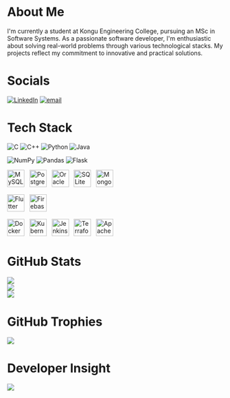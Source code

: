 # About Me

I'm currently a student at Kongu Engineering College, pursuing an MSc in Software Systems. As a passionate software developer, I'm enthusiastic about solving real-world problems through various technological stacks. My projects reflect my commitment to innovative and practical solutions.

# Socials

[![LinkedIn](https://img.shields.io/badge/LinkedIn-%230077B5.svg?logo=linkedin&logoColor=white)](https://linkedin.com/in/https://www.linkedin.com/in/akilesh-g-a-704959304/) [![email](https://img.shields.io/badge/Email-D14836?logo=gmail&logoColor=white)](mailto:akileshga.1466@gmail.com) 

# Tech Stack

![C](https://img.shields.io/badge/C-%2300599C.svg?style=flat&logo=c&logoColor=white)
![C++](https://img.shields.io/badge/C++-%2300599C.svg?style=flat&logo=c%2B%2B&logoColor=auto)
![Python](https://img.shields.io/badge/Python-3670A0?style=flat&logo=python&logoColor=auto)
![Java](https://img.shields.io/badge/Java-%23ED8B00.svg?style=flat&logo=java&logoColor=auto)

![NumPy](https://img.shields.io/badge/NumPy-%23013243.svg?style=flat&logo=numpy&logoColor=auto)
![Pandas](https://img.shields.io/badge/Pandas-%23150458.svg?style=flat&logo=pandas&logoColor=auto)
![Flask](https://img.shields.io/badge/Flask-%23000.svg?style=flat&logo=flask&logoColor=auto)

<!-- Database Logos -->
<img src="https://www.mysql.com/common/logos/logo-mysql-170x115.png" alt="MySQL" height="40"/>&nbsp;&nbsp;
<img src="https://www.postgresql.org/media/img/about/press/elephant.png" alt="PostgreSQL" height="40"/>&nbsp;&nbsp;
<img src="https://upload.wikimedia.org/wikipedia/commons/5/50/Oracle_logo.svg" alt="Oracle" height="40"/>&nbsp;&nbsp;
<img src="https://upload.wikimedia.org/wikipedia/commons/3/38/SQLite370.svg" alt="SQLite" height="40"/>&nbsp;&nbsp;
<img src="https://webassets.mongodb.com/_com_assets/cms/mongodb_logo1-76twgcu2dm.png" alt="MongoDB" height="40"/>

<!-- Flutter & Firebase Logos -->
<img src="https://upload.wikimedia.org/wikipedia/commons/1/17/Google-flutter-logo.png" alt="Flutter" height="40"/>&nbsp;&nbsp;
<img src="https://firebase.google.com/downloads/brand-guidelines/PNG/logo-vertical.png" alt="Firebase" height="40"/>

<img src="https://www.docker.com/wp-content/uploads/2022/03/vertical-logo-monochromatic.png" alt="Docker" height="40"/>&nbsp;&nbsp;
<img src="https://cdn.iconscout.com/icon/free/png-256/kubernetes-3628885-3030009.png" alt="Kubernetes" height="40"/>&nbsp;&nbsp;
<img src="https://www.jenkins.io/images/logos/jenkins/jenkins.png" alt="Jenkins" height="40"/>&nbsp;&nbsp;
<img src="https://avatars.githubusercontent.com/u/10449154?s=280&v=4" alt="Terraform" height="40"/>&nbsp;&nbsp;
<img src="https://upload.wikimedia.org/wikipedia/commons/thumb/f/fd/Tomcat-logo.svg/1200px-Tomcat-logo.svg.png" alt="Apache Tomcat" height="40"/>


# GitHub Stats

![](https://github-readme-stats.vercel.app/api?username=Akilesh-GA&theme=default&hide_border=false&include_all_commits=false&count_private=false)<br/>
![](https://github-readme-streak-stats.herokuapp.com/?user=Akilesh-GA&theme=default&hide_border=false)<br/>
![](https://github-readme-stats.vercel.app/api/top-langs/?username=Akilesh-GA&theme=default&hide_border=false&include_all_commits=false&count_private=false&layout=compact)

# GitHub Trophies

![](https://github-profile-trophy.vercel.app/?username=Akilesh-GA&theme=default&no-frame=false&no-bg=true&margin-w=4)

# Developer Insight

![](https://quotes-github-readme.vercel.app/api?type=horizontal&theme=light)
